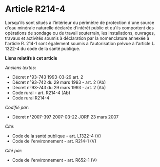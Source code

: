 # Article R214-4

Lorsqu'ils sont situés à l'intérieur du périmètre de protection d'une source d'eau minérale naturelle déclarée d'intérêt
public et qu'ils comportent des opérations de sondage ou de travail souterrain, les installations, ouvrages, travaux et
activités soumis à déclaration par la nomenclature annexée à l'article R. 214-1 sont également soumis à l'autorisation prévue
à l'article L. 1322-4 du code de la santé publique.

**Liens relatifs à cet article**

_Anciens textes_:

  - Décret n°93-743 1993-03-29 art. 2
  - Décret n°93-742 du 29 mars 1993 - art. 2 (Ab)
  - Décret n°93-743 du 29 mars 1993 - art. 2 (Ab)
  - Code rural - art. R214-4 (Ab)
  - Code rural R214-4

_Codifié par_:

  - Décret n°2007-397 2007-03-22 JORF 23 mars 2007

_Cite_:

  - Code de la santé publique - art. L1322-4 (V)
  - Code de l'environnement - art. R214-1 (V)

_Cité par_:

  - Code de l'environnement - art. R652-1 (V)
